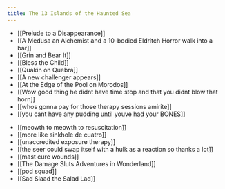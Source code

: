 ```yaml
---
title: The 13 Islands of the Haunted Sea
---
```


- [[Prelude to a Disappearance]]
- [[A Medusa an Alchemist and a 10-bodied Eldritch Horror walk into a bar]]
- [[Grin and Bear It]]
- [[Bless the Child]]
- [[Quakin on Quebra]]
- [[A new challenger appears]]
- [[At the Edge of the Pool on Morodos]]
- [[Wow good thing he didnt have time stop and that you didnt blow that horn]]
- [[whos gonna pay for those therapy sessions amirite]]
- [[you cant have any pudding until youve had your BONES]]
* [[meowth to meowth to resuscitation]]
* [[more like sinkhole de cuatro]]
* [[unaccredited exposure therapy]]
* [[the seer could swap itself with a hulk as a reaction so thanks a lot]]
* [[mast cure wounds]]
* [[The Damage Sluts Adventures in Wonderland]]
* [[pod squad]]
* [[Sad Slaad the Salad Lad]]